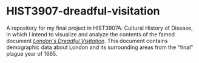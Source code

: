 # HIST3907-dreadful-visitation

A repository for my final project in HIST3907A: Cultural History of Disease, in which I intend to visualize and analyze the contents of the famed document [*London's Dreadful Visitation*](https://quod.lib.umich.edu/e/eebo2/A41826.0001.001/1:3?rgn=div1;view=toc). This document contains demographic data about London and its surrounding areas from the "final" plague year of 1665.
